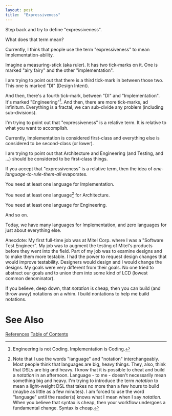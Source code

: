 ```yaml
---
layout: post
title:  "Expressiveness"
---
```

Step back and try to define "expressiveness".

What does that term mean?

Currently, I think that people use the term "expressiveness" to mean Implementation-ability.

Imagine a measuring-stick (aka ruler). It has two tick-marks on it. One is marked "airy fairy" and the other "implementation".

I am trying to point out that there is a third tick-mark in between those two. This one is marked "DI" (Design Intent).

And then, there's a fourth tick-mark, between "DI" and "Implementation". It's marked "Engineering"[^eng].  And then, there are more tick-marks, ad infinitum. Everything is a fractal, we can sub-divide any problem (including sub-divisions).

[^eng]: Engineering is not Coding. Implementation is Coding.

I'm trying to point out that "expressiveness" is a relative term. It is relative to what you want to accomplish.

Currently, Implementation is considered first-class and everything else is considered to be second-class (or lower).

I am trying to point out that Architecture and Engineering (and Testing, and ...) should be considered to be first-class things.

If you accept that "expressiveness" is a relative term, then the idea of _one-language-to-rule-them-all_ evaporates.

You need at least one language for Implementation.

You need at least one language[^lang] for Architecture.

[^lang]: Note that I use the words "language" and "notation" interchangeably. Most people think that languages are big, heavy things.  They, also, think that DSLs are big and heavy. I know that it is possible to cheat and build a _notation_ in an afternoon. Language - to me - doesn't necessarily mean something big and heavy. I'm trying to introduce the term _notation_ to mean a light-weight DSL that takes no more than a few hours to build (maybe as little as a few minutes). I am forced to use the word "language" until the reader(s) knows what I mean when I say _notation_.  When you believe that syntax is cheap, then your workflow undergoes a fundamental change.  Syntax is cheap.

You need at least one language for Engineering.

And so on.

Today, we have many languages for Implementation, and zero languages for just about everything else.

Anecdote: My first full-time job was at Mitel Corp. where I was a "Software Test Engineer". My job was to augment the testing of Mitel's products before they went into the field. Part of my job was to examine designs and to make them more testable. I had the power to request design changes that would improve testability.  Designers would design and I would change the designs.  My goals were very different from their goals.  No one tried to abstract our goals and to union them into some kind of LCD (lowest common denominator).

If you believe, deep down, that _notation_ is cheap, then you can build (and throw away) notations on a whim. I build nontations to help me build notations.

# See Also

[References](https://guitarvydas.github.io/2021/01/14/References.html)
[Table of Contents](https://guitarvydas.github.io/2021/05/14/Table-Of-Contents.html)

<script src="https://utteranc.es/client.js" 
        repo="guitarvydas/guitarvydas.github.io" 
        issue-term="pathname" 
        theme="github-light" 
        crossorigin="anonymous" 
        async> 
</script> 
